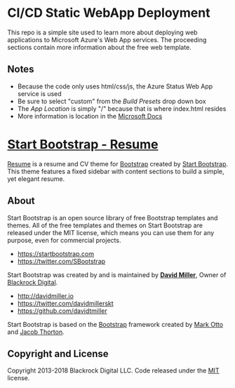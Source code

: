 # CI/CD Static WebApp Deployment

This repo is a simple site used to learn more about deploying web applications to Microsoft Azure's Web App services. The proceeding sections contain more information about the free web template.

## Notes

- Because the code only uses html/css/js, the Azure Status Web App service is used
- Be sure to select "custom" from the *Build Presets* drop down box
- The *App Location* is simply "/" because that is where index.html resides
- More information is location in the [Microsoft Docs](https://learn.microsoft.com/en-us/azure/static-web-apps/get-started-portal?tabs=vanilla-javascript&pivots=github)

# [Start Bootstrap - Resume](https://startbootstrap.com/template-overviews/resume/)

[Resume](https://startbootstrap.com/template-overviews/resume/) is a resume and CV theme for [Bootstrap](http://getbootstrap.com/) created by [Start Bootstrap](http://startbootstrap.com/). This theme features a fixed sidebar with content sections to build a simple, yet elegant resume.

## About

Start Bootstrap is an open source library of free Bootstrap templates and themes. All of the free templates and themes on Start Bootstrap are released under the MIT license, which means you can use them for any purpose, even for commercial projects.

* https://startbootstrap.com
* https://twitter.com/SBootstrap

Start Bootstrap was created by and is maintained by **[David Miller](http://davidmiller.io/)**, Owner of [Blackrock Digital](http://blackrockdigital.io/).

* http://davidmiller.io
* https://twitter.com/davidmillerskt
* https://github.com/davidtmiller

Start Bootstrap is based on the [Bootstrap](http://getbootstrap.com/) framework created by [Mark Otto](https://twitter.com/mdo) and [Jacob Thorton](https://twitter.com/fat).

## Copyright and License

Copyright 2013-2018 Blackrock Digital LLC. Code released under the [MIT](https://github.com/BlackrockDigital/startbootstrap-resume/blob/gh-pages/LICENSE) license.
